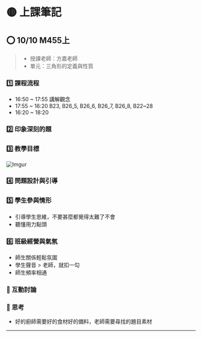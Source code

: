 # 🟡 上課筆記

## ⭕ 10/10 M455上

> - 授課老師：方嘉老師
> - 單元：三角形的定義與性質

### 1️⃣ 課程流程

- 16:50 ~ 17:55 講解觀念
- 17:55 ~ 16:20 B23, B26_5, B26_6, B26_7, B26_8, B22~28
- 16:20 ~ 18:20

### 2️⃣ 印象深刻的題

### 3️⃣ 教學目標

![Imgur](/img/251010.JPEG)

### 4️⃣ 問題設計與引導

### 5️⃣ 學生參與情形

- 引導學生思維，不要甚麼都覺得太難了不會
- 聽懂用力點頭

### 6️⃣ 班級經營與氣氛

- 師生關係輕鬆氛圍
- 學生聲音 > 老師，就扣一勾
- 師生頻率相通

### 🔦 互動討論

### 🔦 思考

- 好的廚師需要好的食材好的備料，老師需要尋找的題目素材

---

